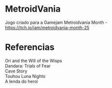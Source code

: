 # MetroidVania

Jogo criado para a Gamejam Metroidvania Month - https://itch.io/jam/metroidvania-month-25

# Referencias

Ori and the Will of the Wisps <br>
Dandara: Trials of Fear <br>
Cave Story <br>
Touhou Luna Nights <br>
A lenda do heroi <br>
